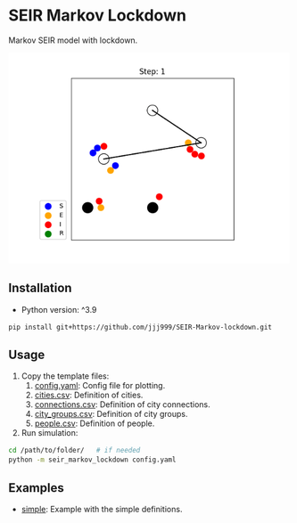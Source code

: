 # SEIR Markov Lockdown

Markov SEIR model with lockdown.

![demo](./examples/simple/result_simple.gif)

## Installation

- Python version: ^3.9

```sh
pip install git+https://github.com/jjj999/SEIR-Markov-lockdown.git
```

## Usage

1. Copy the template files:
   1. [config.yaml](./examples/template/config.yaml): Config file for plotting.
   2. [cities.csv](./examples/template/cities.csv): Definition of cities.
   3. [connections.csv](./examples/template/connections.csv): Definition of city connections.
   4. [city_groups.csv](./examples/template/city_groups.csv): Definition of city groups.
   5. [people.csv](./examples/template/people.csv): Definition of people.
2. Run simulation:
  ```sh
  cd /path/to/folder/   # if needed
  python -m seir_markov_lockdown config.yaml
  ```

## Examples

- [simple](./examples/simple/): Example with the simple definitions.
